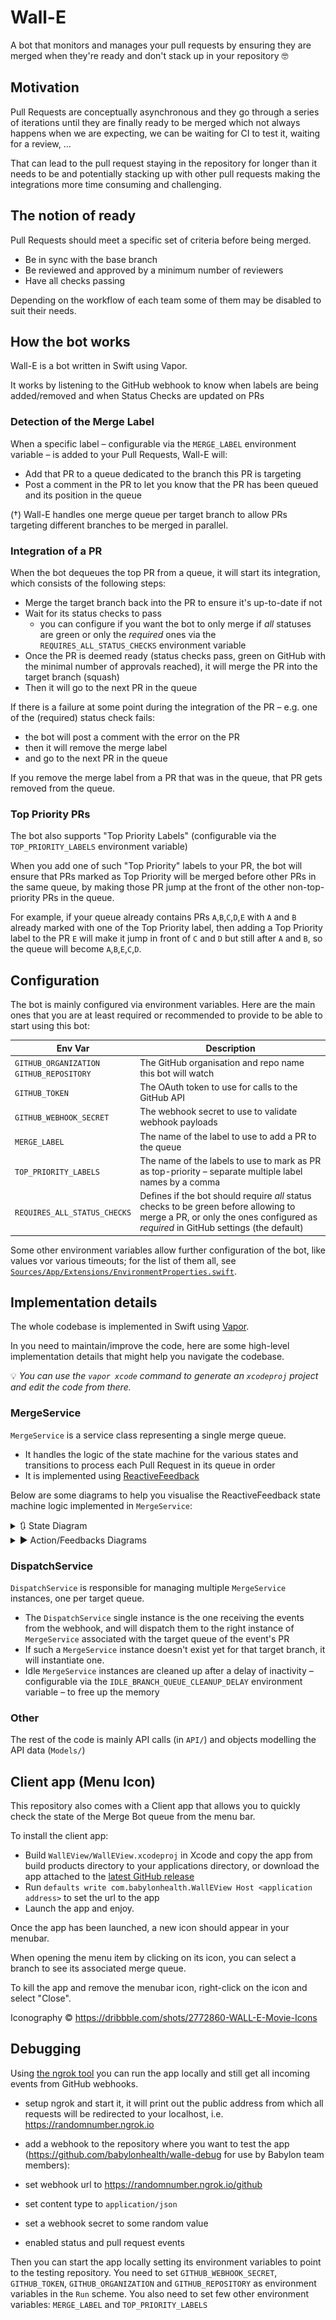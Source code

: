 # Wall-E

A bot that monitors and manages your pull requests by ensuring they are merged when they're ready and don't stack up in your repository 🤓

## Motivation

Pull Requests are conceptually asynchronous and they go through a series of iterations until they are finally ready to be merged which not always happens when we are expecting, we can be waiting for CI to test it, waiting for a review, ... 

That can lead to the pull request staying in the repository for longer than it needs to be and potentially stacking up with other pull requests making the integrations more time consuming and challenging.

## The notion of ready

Pull Requests should meet a specific set of criteria before being merged.

- Be in sync with the base branch
- Be reviewed and approved by a minimum number of reviewers
- Have all checks passing

Depending on the workflow of each team some of them may be disabled to suit their needs.

## How the bot works

Wall-E is a bot written in Swift using Vapor.

It works by listening to the GitHub webhook to know when labels are being added/removed and when Status Checks are updated on PRs

### Detection of the Merge Label

When a specific label – configurable via the `MERGE_LABEL` environment variable – is added to your Pull Requests, Wall-E will:

 - Add that PR to a queue dedicated to the branch this PR is targeting
 - Post a comment in the PR to let you know that the PR has been queued and its position in the queue

(†) Wall-E handles one merge queue per target branch to allow PRs targeting different branches to be merged in parallel.


### Integration of a PR

When the bot dequeues the top PR from a queue, it will start its integration, which consists of the following steps:

 - Merge the target branch back into the PR to ensure it's up-to-date if not
 - Wait for its status checks to pass
    - you can configure if you want the bot to only merge if _all_ statuses are green or only the _required_ ones via the `REQUIRES_ALL_STATUS_CHECKS` environment variable
 - Once the PR is deemed ready (status checks pass, green on GitHub with the minimal number of approvals reached), it will merge the PR into the target branch (squash)
 - Then it will go to the next PR in the queue

If there is a failure at some point during the integration of the PR – e.g. one of the (required) status check fails:

 - the bot will post a comment with the error on the PR
 - then it will remove the merge label
 - and go to the next PR in the queue

If you remove the merge label from a PR that was in the queue, that PR gets removed from the queue.

### Top Priority PRs

The bot also supports "Top Priority Labels" (configurable via the `TOP_PRIORITY_LABELS` environment variable)

When you add one of such "Top Priority" labels to your PR, the bot will ensure that PRs marked as Top Priority will be merged before other PRs in the same queue, by making those PR jump at the front of the other non-top-priority PRs in the queue.

For example, if your queue already contains PRs `A`,`B`,`C`,`D`,`E` with `A` and `B` already marked with one of the Top Priority label, then adding a Top Priority label to the PR `E` will make it jump in front of `C` and `D` but still after `A` and `B`, so the queue will become `A`,`B`,`E`,`C`,`D`.

## Configuration

The bot is mainly configured via environment variables. Here are the main ones that you are at least required or recommended to provide to be able to start using this bot:

Env Var | Description
---|---
`GITHUB_ORGANIZATION`<br/>`GITHUB_REPOSITORY` | The GitHub organisation and repo name this bot will watch
`GITHUB_TOKEN` | The OAuth token to use for calls to the GitHub API
`GITHUB_WEBHOOK_SECRET` | The webhook secret to use to validate webhook payloads
`MERGE_LABEL` | The name of the label to use to add a PR to the queue
`TOP_PRIORITY_LABELS` | The name of the labels to use to mark as PR as top-priority – separate multiple label names by a comma
`REQUIRES_ALL_STATUS_CHECKS` | Defines if the bot should require _all_ status checks to be green before allowing to merge a PR, or only the ones configured as _required_ in GitHub settings (the default)

Some other environment variables allow further configuration of the bot, like values vor various timeouts; for the list of them all, see [`Sources/App/Extensions/EnvironmentProperties.swift`](https://github.com/babylonhealth/Wall-E/blob/master/Sources/App/Extensions/EnvironmentProperties.swift).

## Implementation details

The whole codebase is implemented in Swift using [Vapor](https://vapor.codes/).

In you need to maintain/improve the code, here are some high-level implementation details that might help you navigate the codebase.

💡 _You can use the `vapor xcode` command to generate an `xcodeproj` project and edit the code from there._

### MergeService

`MergeService` is a service class representing a single merge queue.

 - It handles the logic of the state machine for the various states and transitions to process each Pull Request in its queue in order
 - It is implemented using [ReactiveFeedback](https://github.com/babylonhealth/ReactiveFeedback)

Below are some diagrams to help you visualise the ReactiveFeedback state machine logic implemented in `MergeService`:

<details>
<summary>🔃 State Diagram</summary>

![State Diagram](assets/mergebot_states.png)

</details>

<details>
<summary>▶️ Action/Feedbacks Diagrams</summary>

![Action/Feedbacks Diagrams](assets/mergebot_feedbacks.png)

</details>

### DispatchService

`DispatchService` is responsible for managing multiple `MergeService` instances, one per target queue.

 - The `DispatchService` single instance is the one receiving the events from the webhook, and will dispatch them to the right instance of `MergeService` associated with the target queue of the event's PR
 - If such a `MergeService` instance doesn't exist yet for that target branch, it will instantiate one.
 - Idle `MergeService` instances are cleaned up after a delay of inactivity – configurable via the `IDLE_BRANCH_QUEUE_CLEANUP_DELAY` environment variable – to free up the memory

### Other

The rest of the code is mainly API calls (in `API/`) and objects modelling the API data (`Models/`)


## Client app (Menu Icon)

This repository also comes with a Client app that allows you to quickly check the state of the Merge Bot queue from the menu bar.

To install the client app:

 - Build `WallEView/WallEView.xcodeproj` in Xcode and copy the app from build products directory to your applications directory, or download the app attached to the [latest GitHub release](https://github.com/babylonhealth/Wall-E/releases)
 - Run `defaults write com.babylonhealth.WallEView Host <application address>` to set the url to the app
 - Launch the app and enjoy.

 Once the app has been launched, a new icon should appear in your menubar.
 
 When opening the menu item by clicking on its icon, you can select a branch to see its associated merge queue.
 
 To kill the app and remove the menubar icon, right-click on the icon and select "Close".

Iconography © https://dribbble.com/shots/2772860-WALL-E-Movie-Icons

## Debugging

Using [the ngrok tool](https://dashboard.ngrok.com/get-started) you can run the app locally and still get all incoming events from GitHub webhooks.

- setup ngrok and start it, it will print out the public address from which all requests will be redirected to your localhost, i.e. https://randomnumber.ngrok.io

- add a webhook to the repository where you want to test the app (https://github.com/babylonhealth/walle-debug for use by Babylon team members):
 - set webhook url to https://randomnumber.ngrok.io/github
 - set content type to `application/json`
 - set a webhook secret to some random value
 - enabled status and pull request events

Then you can start the app locally setting its environment variables to point to the testing repository. You need to set `GITHUB_WEBHOOK_SECRET`, `GITHUB_TOKEN`, `GITHUB_ORGANIZATION` and `GITHUB_REPOSITORY` as environment variables in the `Run` scheme. You also need to set few other environment variables: `MERGE_LABEL` and `TOP_PRIORITY_LABELS`
